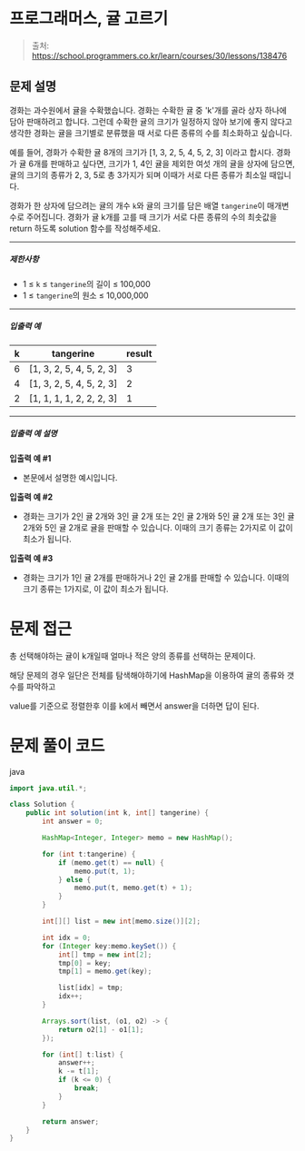 # 프로그래머스, 귤 고르기

> 출처: https://school.programmers.co.kr/learn/courses/30/lessons/138476

## 문제 설명

경화는 과수원에서 귤을 수확했습니다. 경화는 수확한 귤 중 'k'개를 골라 상자 하나에 담아 판매하려고 합니다. 그런데 수확한 귤의 크기가 일정하지 않아 보기에 좋지 않다고 생각한 경화는 귤을 크기별로 분류했을 때 서로 다른 종류의 수를 최소화하고 싶습니다.

예를 들어, 경화가 수확한 귤 8개의 크기가 \[1, 3, 2, 5, 4, 5, 2, 3\] 이라고 합시다. 경화가 귤 6개를 판매하고 싶다면, 크기가 1, 4인 귤을 제외한 여섯 개의 귤을 상자에 담으면, 귤의 크기의 종류가 2, 3, 5로 총 3가지가 되며 이때가 서로 다른 종류가 최소일 때입니다.

경화가 한 상자에 담으려는 귤의 개수 `k`와 귤의 크기를 담은 배열 `tangerine`이 매개변수로 주어집니다. 경화가 귤 k개를 고를 때 크기가 서로 다른 종류의 수의 최솟값을 return 하도록 solution 함수를 작성해주세요.

---

##### 제한사항

-   1 ≤ `k` ≤ `tangerine`의 길이 ≤ 100,000
-   1 ≤ `tangerine`의 원소 ≤ 10,000,000

---

##### 입출력 예

| k   | tangerine                  | result |
| --- | -------------------------- | ------ |
| 6   | \[1, 3, 2, 5, 4, 5, 2, 3\] | 3      |
| 4   | \[1, 3, 2, 5, 4, 5, 2, 3\] | 2      |
| 2   | \[1, 1, 1, 1, 2, 2, 2, 3\] | 1      |

---

##### 입출력 예 설명

**입출력 예 #1**

-   본문에서 설명한 예시입니다.

**입출력 예 #2**

-   경화는 크기가 2인 귤 2개와 3인 귤 2개 또는 2인 귤 2개와 5인 귤 2개 또는 3인 귤 2개와 5인 귤 2개로 귤을 판매할 수 있습니다. 이때의 크기 종류는 2가지로 이 값이 최소가 됩니다.

**입출력 예 #3**

-   경화는 크기가 1인 귤 2개를 판매하거나 2인 귤 2개를 판매할 수 있습니다. 이때의 크기 종류는 1가지로, 이 값이 최소가 됩니다.

# 문제 접근

총 선택해야하는 귤이 k개일때 얼마나 적은 양의 종류를 선택하는 문제이다.

해당 문제의 경우 일단은 전체를 탐색해야하기에 HashMap을 이용하여 귤의 종류와 갯수를 파악하고

value를 기준으로 정렬한후 이를 k에서 빼면서 answer을 더하면 답이 된다.

# 문제 풀이 코드

java

```java
import java.util.*;

class Solution {
    public int solution(int k, int[] tangerine) {
        int answer = 0;

        HashMap<Integer, Integer> memo = new HashMap();

        for (int t:tangerine) {
            if (memo.get(t) == null) {
                memo.put(t, 1);
            } else {
                memo.put(t, memo.get(t) + 1);
            }
        }

        int[][] list = new int[memo.size()][2];

        int idx = 0;
        for (Integer key:memo.keySet()) {
            int[] tmp = new int[2];
            tmp[0] = key;
            tmp[1] = memo.get(key);

            list[idx] = tmp;
            idx++;
        }

        Arrays.sort(list, (o1, o2) -> {
            return o2[1] - o1[1];
        });

        for (int[] t:list) {
            answer++;
            k -= t[1];
            if (k <= 0) {
                break;
            }
        }

        return answer;
    }
}
```
